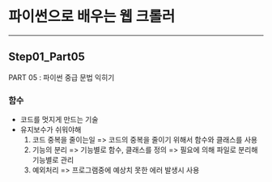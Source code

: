 # 파이썬으로 배우는 웹 크롤러 
---

## Step01_Part05

PART 05 : 파이썬 중급 문법 익히기          

### 함수 
- 코드를 멋지게 만드는 기술
- 유지보수가 쉬워야해
    1. 코드 중복을 줄이는일 
        => 코드의 중복을 줄이기 위해서 함수와 클래스를 사용 
    2. 기능의 분리 => 기능별로 함수, 클래스를 정의 
        => 필요에 의해 파일로 분리해 기능별로 관리 
    3. 예외처리 
        => 프로그램중에 예상치 못한 에러 발생시 사용 
